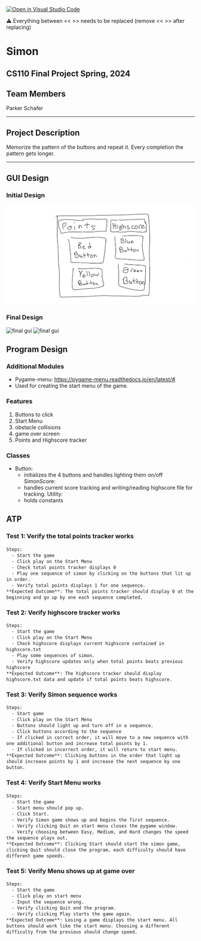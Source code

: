[![Open in Visual Studio Code](https://classroom.github.com/assets/open-in-vscode-718a45dd9cf7e7f842a935f5ebbe5719a5e09af4491e668f4dbf3b35d5cca122.svg)](https://classroom.github.com/online_ide?assignment_repo_id=14587785&assignment_repo_type=AssignmentRepo)

:warning: Everything between << >> needs to be replaced (remove << >> after replacing)

# Simon
## CS110 Final Project  Spring, 2024

## Team Members

Parker Schafer

***

## Project Description

Memorize the pattern of the buttons and repeat it. Every completion the pattern gets longer.

***    

## GUI Design

### Initial Design

![initial gui](assets/gui.jpg)

### Final Design

![final gui](assets/finalgui.jpg)
![final gui](assets/finalgui2.jpg)

## Program Design

### Additional Modules
  - Pygame-menu: https://pygame-menu.readthedocs.io/en/latest/#
   - Used for creating the start menu of the game.


### Features

1. Buttons to click
2. Start Menu
3. obstacle collisions  
4. game over screen
5. Points and Highscore tracker

### Classes

- Button:
    - initializes the 4 buttons and handles lighting them on/off 
  SimonScore:
    - handles current score tracking and writing/reading highscore file for tracking.
  Utility:
    - holds constants

## ATP

### Test 1: Verify the total points tracker works
    Steps:
      - Start the game
      - Click play on the Start Menu
      - Check total points tracker displays 0
      - Play one sequence of simon by clicking on the buttons that lit up in order.
      - Verify total points displays 1 for one sequence.
    **Expected Outcome**: The total points tracker should display 0 at the beginning and go up by one each sequence completed.
### Test 2: Verify highscore tracker works
    Steps:
      - Start the game
      - Click play on the Start Menu
      - Check highscore displays current highscore contained in highscore.txt
      - Play some sequences of simon.
      - Verify highscore updates only when total points beats previous highscore
    **Expected Outcome**: The highscore tracker should display highscore.txt data and update if total points beats highscore.
### Test 3: Verify Simon sequence works
    Steps:
      - Start game
      - Click play on the Start Menu
      - Buttons should light up and turn off in a sequence.
      - Click buttons according to the sequence
      - If clicked in correct order, it will move to a new sequence with one additional button and increase total points by 1.
      - If clicked in incorrect order, it will return to start menu.
    **Expected Outcome**: Clicking buttons in the order that light up should increase points by 1 and increase the next sequence by one button.
### Test 4: Verify Start Menu works
    Steps:
      - Start the game
      - Start menu should pop up.
      - Click Start.
      - Verify Simon game shows up and begins the first sequence.
      - Verify clicking Quit on start menu closes the pygame window.
      - Verify choosing between Easy, Medium, and Hard changes the speed the sequence plays out.
    **Expected Outcome**: Clicking Start should start the simon game, clicking Quit should close the program, each difficulty should have different game speeds.
### Test 5: Verify Menu shows up at game over
    Steps:
      - Start the game
      - Click play on start menu
      - Input the sequence wrong.
      - Verify clicking Quit end the program.
      - Verify clicking Play starts the game again.
    **Expected Outcome**: Losing a game displays the start menu. All buttons should work like the start menu. Choosing a different difficulty from the previous should change speed. 

